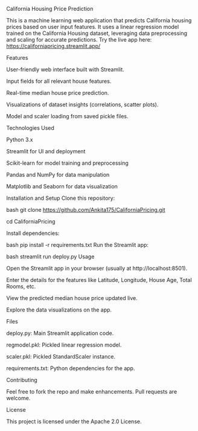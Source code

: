 California Housing Price Prediction

This is a machine learning web application that predicts California housing prices based on user input features. It uses a linear regression model trained on the California Housing dataset, leveraging data preprocessing and scaling for accurate predictions.
Try the live app here: https://californiapricing.streamlit.app/

Features

User-friendly web interface built with Streamlit.

Input fields for all relevant house features.

Real-time median house price prediction.

Visualizations of dataset insights (correlations, scatter plots).

Model and scaler loading from saved pickle files.

Technologies Used

Python 3.x

Streamlit for UI and deployment

Scikit-learn for model training and preprocessing

Pandas and NumPy for data manipulation

Matplotlib and Seaborn for data visualization

Installation and Setup
Clone this repository:

bash
git clone https://github.com/Ankita175/CaliforniaPricing.git

cd CaliforniaPricing

Install dependencies:

bash
pip install -r requirements.txt
Run the Streamlit app:

bash
streamlit run deploy.py
Usage

Open the Streamlit app in your browser (usually at http://localhost:8501).

Enter the details for the features like Latitude, Longitude, House Age, Total Rooms, etc.

View the predicted median house price updated live.

Explore the data visualizations on the app.

Files

deploy.py: Main Streamlit application code.

regmodel.pkl: Pickled linear regression model.

scaler.pkl: Pickled StandardScaler instance.

requirements.txt: Python dependencies for the app.

Contributing

Feel free to fork the repo and make enhancements. Pull requests are welcome.

License

This project is licensed under the Apache 2.0 License.
